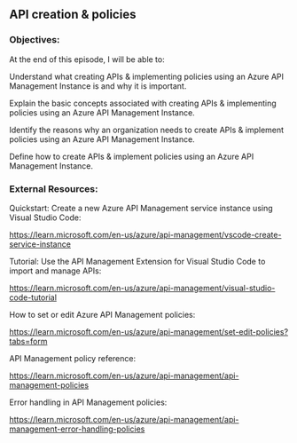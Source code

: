 ## API creation & policies


### Objectives:

At the end of this episode, I will be able to:

Understand what creating APIs & implementing policies using an Azure API Management Instance is and why it is important.

Explain the basic concepts associated with creating APIs & implementing policies using an Azure API Management Instance.

Identify the reasons why an organization needs to create APIs & implement policies using an Azure API Management Instance.

Define how to create APIs & implement policies using an Azure API Management Instance.

### External Resources:

Quickstart: Create a new Azure API Management service instance using Visual Studio Code:

https://learn.microsoft.com/en-us/azure/api-management/vscode-create-service-instance


Tutorial: Use the API Management Extension for Visual Studio Code to import and manage APIs:

https://learn.microsoft.com/en-us/azure/api-management/visual-studio-code-tutorial


How to set or edit Azure API Management policies:

https://learn.microsoft.com/en-us/azure/api-management/set-edit-policies?tabs=form


API Management policy reference:

https://learn.microsoft.com/en-us/azure/api-management/api-management-policies


Error handling in API Management policies:

https://learn.microsoft.com/en-us/azure/api-management/api-management-error-handling-policies
